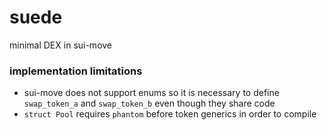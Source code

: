 # suede

minimal DEX in sui-move

### implementation limitations

- sui-move does not support enums so it is necessary to define `swap_token_a` and `swap_token_b` even though they share code
- `struct Pool` requires `phantom` before token generics in order to compile
